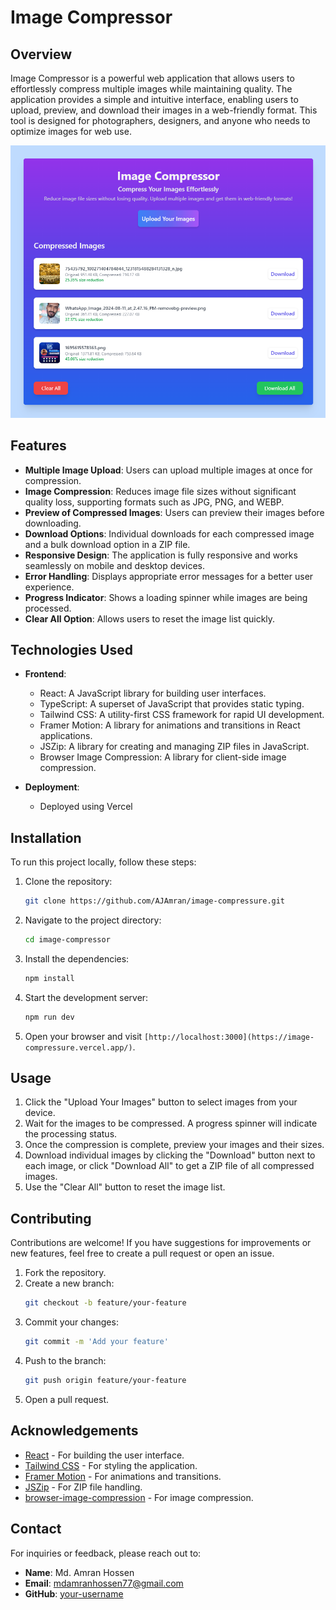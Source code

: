 # Image Compressor

## Overview

Image Compressor is a powerful web application that allows users to effortlessly compress multiple images while maintaining quality. The application provides a simple and intuitive interface, enabling users to upload, preview, and download their images in a web-friendly format. This tool is designed for photographers, designers, and anyone who needs to optimize images for web use.

![Demo Image](./src/assets/imagecompresser.png) <!-- Update the image path as needed -->

## Features

- **Multiple Image Upload**: Users can upload multiple images at once for compression.
- **Image Compression**: Reduces image file sizes without significant quality loss, supporting formats such as JPG, PNG, and WEBP.
- **Preview of Compressed Images**: Users can preview their images before downloading.
- **Download Options**: Individual downloads for each compressed image and a bulk download option in a ZIP file.
- **Responsive Design**: The application is fully responsive and works seamlessly on mobile and desktop devices.
- **Error Handling**: Displays appropriate error messages for a better user experience.
- **Progress Indicator**: Shows a loading spinner while images are being processed.
- **Clear All Option**: Allows users to reset the image list quickly.

## Technologies Used

- **Frontend**:

  - React: A JavaScript library for building user interfaces.
  - TypeScript: A superset of JavaScript that provides static typing.
  - Tailwind CSS: A utility-first CSS framework for rapid UI development.
  - Framer Motion: A library for animations and transitions in React applications.
  - JSZip: A library for creating and managing ZIP files in JavaScript.
  - Browser Image Compression: A library for client-side image compression.

- **Deployment**:
  - Deployed using Vercel

## Installation

To run this project locally, follow these steps:

1. Clone the repository:

   ```bash
   git clone https://github.com/AJAmran/image-compressure.git
   ```

2. Navigate to the project directory:

   ```bash
   cd image-compressor
   ```

3. Install the dependencies:

   ```bash
   npm install
   ```

4. Start the development server:

   ```bash
   npm run dev
   ```

5. Open your browser and visit `[http://localhost:3000](https://image-compressure.vercel.app/)`.

## Usage

1. Click the "Upload Your Images" button to select images from your device.
2. Wait for the images to be compressed. A progress spinner will indicate the processing status.
3. Once the compression is complete, preview your images and their sizes.
4. Download individual images by clicking the "Download" button next to each image, or click "Download All" to get a ZIP file of all compressed images.
5. Use the "Clear All" button to reset the image list.

## Contributing

Contributions are welcome! If you have suggestions for improvements or new features, feel free to create a pull request or open an issue.

1. Fork the repository.
2. Create a new branch:
   ```bash
   git checkout -b feature/your-feature
   ```
3. Commit your changes:
   ```bash
   git commit -m 'Add your feature'
   ```
4. Push to the branch:
   ```bash
   git push origin feature/your-feature
   ```
5. Open a pull request.

## Acknowledgements

- [React](https://reactjs.org/) - For building the user interface.
- [Tailwind CSS](https://tailwindcss.com/) - For styling the application.
- [Framer Motion](https://www.framer.com/docs/) - For animations and transitions.
- [JSZip](https://stuk.github.io/jszip/) - For ZIP file handling.
- [browser-image-compression](https://github.com/Donaldcwl/browser-image-compression) - For image compression.

## Contact

For inquiries or feedback, please reach out to:

- **Name**: Md. Amran Hossen
- **Email**: mdamranhossen77@gmail.com
- **GitHub**: [your-username](https://github.com/AJAmran/image-compressure.git)

```
